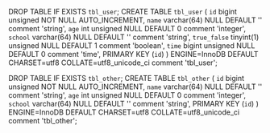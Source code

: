 DROP TABLE IF EXISTS `tbl_user`;
CREATE TABLE `tbl_user` (
  `id` bigint unsigned NOT NULL AUTO_INCREMENT,
  `name` varchar(64) NULL DEFAULT '' comment 'string',
  `age` int unsigned NULL DEFAULT 0 comment 'integer',
  `school` varchar(64) NULL DEFAULT '' comment 'string',
  `true_false` tinyint(1) unsigned NULL DEFAULT 1 comment 'boolean',
  `time` bigint unsigned NULL DEFAULT 0 comment 'time',
  PRIMARY KEY (`id`)
) ENGINE=InnoDB DEFAULT CHARSET=utf8 COLLATE=utf8_unicode_ci comment 'tbl_user';

DROP TABLE IF EXISTS `tbl_other`;
CREATE TABLE `tbl_other` (
  `id` bigint unsigned NOT NULL AUTO_INCREMENT,
  `name` varchar(64) NULL DEFAULT '' comment 'string',
  `age` int unsigned NULL DEFAULT 0 comment 'integer',
  `school` varchar(64) NULL DEFAULT '' comment 'string',
  PRIMARY KEY (`id`)
) ENGINE=InnoDB DEFAULT CHARSET=utf8 COLLATE=utf8_unicode_ci comment 'tbl_other';